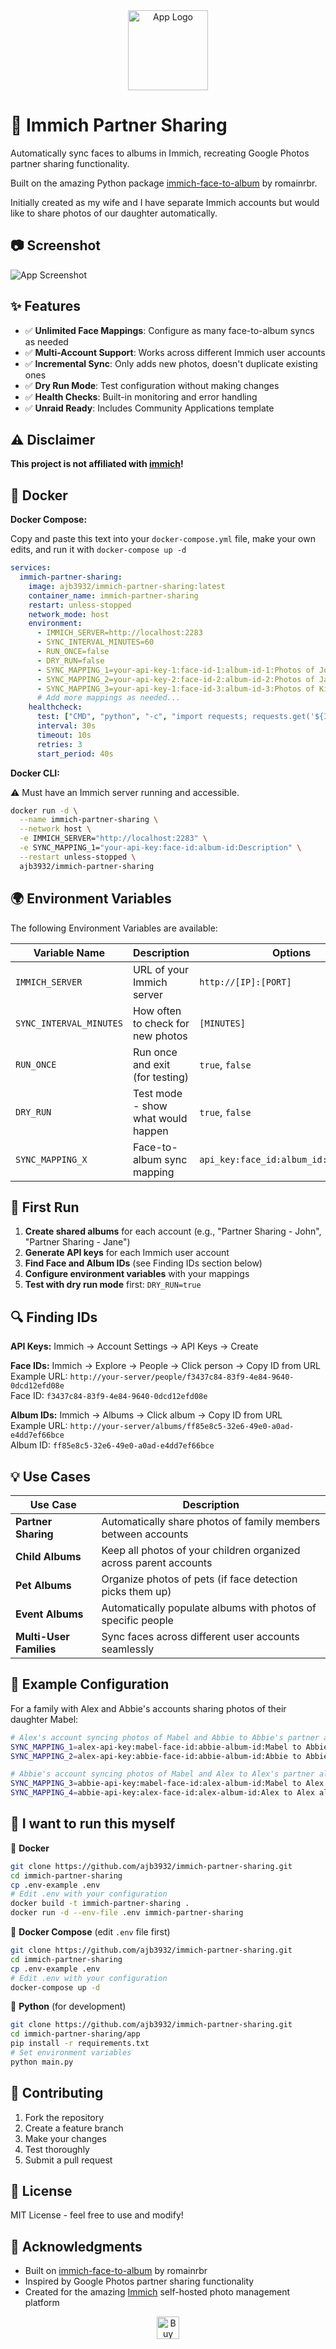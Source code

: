 <div align="center">
<a href="https://github.com/ajb3932/immich-partner-sharing"><img src="https://raw.githubusercontent.com/ajb3932/immich-partner-sharing/refs/heads/main/partnersharing.png" title="Logo" style="max-width:100%;" width="128" alt='App Logo' /></a>
</div>

# 🤝 Immich Partner Sharing

Automatically sync faces to albums in Immich, recreating Google Photos partner sharing functionality.

Built on the amazing Python package [immich-face-to-album](https://pypi.org/project/immich-face-to-album/) by romainrbr.

Initially created as my wife and I have separate Immich accounts but would like to share photos of our daughter automatically.

## 📷 Screenshot

<img src="https://raw.githubusercontent.com/ajb3932/immich-partner-sharing/main/screenshot.jpg" title="App Screenshot" style="max-width:100%;" alt='App Screenshot'/>

## ✨ Features

- ✅ **Unlimited Face Mappings**: Configure as many face-to-album syncs as needed
- ✅ **Multi-Account Support**: Works across different Immich user accounts  
- ✅ **Incremental Sync**: Only adds new photos, doesn't duplicate existing ones
- ✅ **Dry Run Mode**: Test configuration without making changes
- ✅ **Health Checks**: Built-in monitoring and error handling
- ✅ **Unraid Ready**: Includes Community Applications template

## ⚠️ Disclaimer

**This project is not affiliated with [immich](https://github.com/immich-app/immich)!**

## 🐳 Docker 

**Docker Compose:**

Copy and paste this text into your `docker-compose.yml` file, make your own edits, and run it with `docker-compose up -d`

```yaml
services:
  immich-partner-sharing:
    image: ajb3932/immich-partner-sharing:latest
    container_name: immich-partner-sharing
    restart: unless-stopped
    network_mode: host
    environment:
      - IMMICH_SERVER=http://localhost:2283
      - SYNC_INTERVAL_MINUTES=60
      - RUN_ONCE=false
      - DRY_RUN=false
      - SYNC_MAPPING_1=your-api-key-1:face-id-1:album-id-1:Photos of John
      - SYNC_MAPPING_2=your-api-key-2:face-id-2:album-id-2:Photos of Jane
      - SYNC_MAPPING_3=your-api-key-1:face-id-3:album-id-3:Photos of Kids
      # Add more mappings as needed...
    healthcheck:
      test: ["CMD", "python", "-c", "import requests; requests.get('${IMMICH_SERVER}/api/server-info')"]
      interval: 30s
      timeout: 10s
      retries: 3
      start_period: 40s
```

**Docker CLI:**

⚠️ Must have an Immich server running and accessible.

```bash
docker run -d \
  --name immich-partner-sharing \
  --network host \
  -e IMMICH_SERVER="http://localhost:2283" \
  -e SYNC_MAPPING_1="your-api-key:face-id:album-id:Description" \
  --restart unless-stopped \
  ajb3932/immich-partner-sharing
```

## 🌍 Environment Variables

The following Environment Variables are available:

| Variable Name | Description | Options | Default Value |
|---------------|-------------|---------|---------------|
| `IMMICH_SERVER` | URL of your Immich server | `http://[IP]:[PORT]` | `http://localhost:2283` |
| `SYNC_INTERVAL_MINUTES` | How often to check for new photos | `[MINUTES]` | `60` |
| `RUN_ONCE` | Run once and exit (for testing) | `true`, `false` | `false` |
| `DRY_RUN` | Test mode - show what would happen | `true`, `false` | `false` |
| `SYNC_MAPPING_X` | Face-to-album sync mapping | `api_key:face_id:album_id:description` | None |

## 🚀 First Run

1. **Create shared albums** for each account (e.g., "Partner Sharing - John", "Partner Sharing - Jane")
2. **Generate API keys** for each Immich user account
3. **Find Face and Album IDs** (see Finding IDs section below)
4. **Configure environment variables** with your mappings
5. **Test with dry run mode** first: `DRY_RUN=true`

## 🔍 Finding IDs

**API Keys:** Immich → Account Settings → API Keys → Create

**Face IDs:** Immich → Explore → People → Click person → Copy ID from URL  
Example URL: `http://your-server/people/f3437c84-83f9-4e84-9640-0dcd12efd08e`  
Face ID: `f3437c84-83f9-4e84-9640-0dcd12efd08e`

**Album IDs:** Immich → Albums → Click album → Copy ID from URL  
Example URL: `http://your-server/albums/ff85e8c5-32e6-49e0-a0ad-e4dd7ef66bce`  
Album ID: `ff85e8c5-32e6-49e0-a0ad-e4dd7ef66bce`

## 💡 Use Cases

| Use Case | Description |
|----------|-------------|
| **Partner Sharing** | Automatically share photos of family members between accounts |
| **Child Albums** | Keep all photos of your children organized across parent accounts |
| **Pet Albums** | Organize photos of pets (if face detection picks them up) |
| **Event Albums** | Automatically populate albums with photos of specific people |
| **Multi-User Families** | Sync faces across different user accounts seamlessly |

## 📝 Example Configuration

For a family with Alex and Abbie's accounts sharing photos of their daughter Mabel:

```bash
# Alex's account syncing photos of Mabel and Abbie to Abbie's partner album
SYNC_MAPPING_1=alex-api-key:mabel-face-id:abbie-album-id:Mabel to Abbies album
SYNC_MAPPING_2=alex-api-key:abbie-face-id:abbie-album-id:Abbie to Abbies album

# Abbie's account syncing photos of Mabel and Alex to Alex's partner album  
SYNC_MAPPING_3=abbie-api-key:mabel-face-id:alex-album-id:Mabel to Alex album
SYNC_MAPPING_4=abbie-api-key:alex-face-id:alex-album-id:Alex to Alex album
```

## 🙋 I want to run this myself

🐳 **Docker**
```bash
git clone https://github.com/ajb3932/immich-partner-sharing.git
cd immich-partner-sharing
cp .env-example .env
# Edit .env with your configuration
docker build -t immich-partner-sharing .
docker run -d --env-file .env immich-partner-sharing
```

🐳 **Docker Compose** (edit `.env` file first)
```bash
git clone https://github.com/ajb3932/immich-partner-sharing.git
cd immich-partner-sharing
cp .env-example .env
# Edit .env with your configuration
docker-compose up -d
```

💾 **Python** (for development)
```bash
git clone https://github.com/ajb3932/immich-partner-sharing.git
cd immich-partner-sharing/app
pip install -r requirements.txt
# Set environment variables
python main.py
```

## 🤝 Contributing

1. Fork the repository
2. Create a feature branch
3. Make your changes
4. Test thoroughly
5. Submit a pull request

## 📄 License

MIT License - feel free to use and modify!

## 🙏 Acknowledgments

- Built on [immich-face-to-album](https://pypi.org/project/immich-face-to-album/) by romainrbr
- Inspired by Google Photos partner sharing functionality
- Created for the amazing [Immich](https://immich.app/) self-hosted photo management platform

<div align="center">
<a href='https://ko-fi.com/F1F11GNNZU' target='_blank'><img height='36' style='border:0px;height:36px;' src='https://storage.ko-fi.com/cdn/kofi4.png?v=6' border='0' alt='Buy Me a Coffee at ko-fi.com' /></a>
</div>

